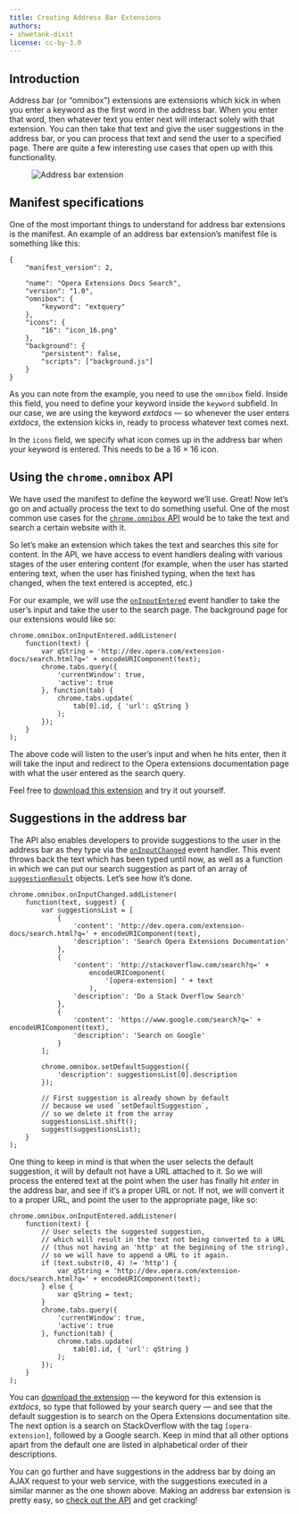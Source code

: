 ```yaml
---
title: Creating Address Bar Extensions
authors:
- shwetank-dixit
license: cc-by-3.0
---
```


## Introduction

Address bar (or “omnibox”) extensions are extensions which kick in when you enter a keyword as the first word in the address bar. When you enter that word, then whatever text you enter next will interact solely with that extension. You can then take that text and give the user suggestions in the address bar, or you can process that text and send the user to a specified page. There are quite a few interesting use cases that open up with this functionality.

<figure block="figure">
	<img elem="media" src="{{ page.url }}/omnibox.png" alt="Address bar extension">
</figure>

## Manifest specifications

One of the most important things to understand for address bar extensions is the manifest. An example of an address bar extension’s manifest file is something like this:

	{
		"manifest_version": 2,

		"name": "Opera Extensions Docs Search",
		"version": "1.0",
		"omnibox": {
			"keyword": "extquery"
		},
		"icons": {
			"16": "icon_16.png"
		},
		"background": {
			"persistent": false,
			"scripts": ["background.js"]
		}
	}

As you can note from the example, you need to use the `omnibox` field. Inside this field, you need to define your keyword inside the `keyword` subfield. In our case, we are using the keyword _extdocs_ — so whenever the user enters _extdocs_, the extension kicks in, ready to process whatever text comes next.

In the `icons` field, we specify what icon comes up in the address bar when your keyword is entered. This needs to be a 16 × 16 icon.

## Using the `chrome.omnibox` API

We have used the manifest to define the keyword we’ll use. Great! Now let’s go on and actually process the text to do something useful. One of the most common use cases for the [`chrome.omnibox` API](https://developer.chrome.com/extensions/omnibox) would be to take the text and search a certain website with it.

So let’s make an extension which takes the text and searches this site for content. In the API, we have access to event handlers dealing with various stages of the user entering content (for example, when the user has started entering text, when the user has finished typing, when the text has changed, when the text entered is accepted, etc.)

For our example, we will use the [`onInputEntered`](https://developer.chrome.com/extensions/omnibox#event-onInputEntered) event handler to take the user’s input and take the user to the search page. The background page for our extensions would like so:

	chrome.omnibox.onInputEntered.addListener(
		function(text) {
			var qString = 'http://dev.opera.com/extension-docs/search.html?q=' + encodeURIComponent(text);
			chrome.tabs.query({
				'currentWindow': true,
				'active': true
			}, function(tab) {
				chrome.tabs.update(
					tab[0].id, { 'url': qString }
				);
			});
		}
	);

The above code will listen to the user’s input and when he hits enter, then it will take the input and redirect to the Opera extensions documentation page with what the user entered as the search query.

Feel free to [download this extension](samples/Omnibox.nex) and try it out yourself.

## Suggestions in the address bar

The API also enables developers to provide suggestions to the user in the address bar as they type via the [`onInputChanged`](https://developer.chrome.com/extensions/omnibox#event-onInputChanged) event handler. This event throws back the text which has been typed until now, as well as a function in which we can put our search suggestion as part of an array of [`suggestionResult`](https://developer.chrome.com/extensions/omnibox#type-SuggestResult) objects. Let’s see how it’s done.

	chrome.omnibox.onInputChanged.addListener(
		function(text, suggest) {
			var suggestionsList = [
				{
					'content': 'http://dev.opera.com/extension-docs/search.html?q=' + encodeURIComponent(text),
					'description': 'Search Opera Extensions Documentation'
				},
				{
					'content': 'http://stackoverflow.com/search?q=' +
						encodeURIComponent(
							'[opera-extension] ' + text
						),
					'description': 'Do a Stack Overflow Search'
				},
				{
					'content': 'https://www.google.com/search?q=' + encodeURIComponent(text),
					'description': 'Search on Google'
				}
			];

			chrome.omnibox.setDefaultSuggestion({
				'description': suggestionsList[0].description
			});

			// First suggestion is already shown by default
			// because we used `setDefaultSuggestion`,
			// so we delete it from the array
			suggestionsList.shift();
			suggest(suggestionsList);
		}
	);

One thing to keep in mind is that when the user selects the default suggestion, it will by default not have a URL attached to it. So we will process the entered text at the point when the user has finally hit _enter_ in the address bar, and see if it’s a proper URL or not. If not, we will convert it to a proper URL, and point the user to the appropriate page, like so:

	chrome.omnibox.onInputEntered.addListener(
		function(text) {
			// User selects the suggested suggestion,
			// which will result in the text not being converted to a URL
			// (thus not having an 'http' at the beginning of the string),
			// so we will have to append a URL to it again.
			if (text.substr(0, 4) != 'http') {
				var qString = 'http://dev.opera.com/extension-docs/search.html?q=' + encodeURIComponent(text);
			} else {
				var qString = text;
			}
			chrome.tabs.query({
				'currentWindow': true,
				'active': true
			}, function(tab) {
				chrome.tabs.update(
					tab[0].id, { 'url': qString }
				);
			});
		}
	);

You can [download the extension](samples/Omnibox2.nex) — the keyword for this extension is _extdocs_, so type that followed by your search query — and see that the default suggestion is to search on the Opera Extensions documentation site. The next option is a search on StackOverflow with the tag `[opera-extension]`, followed by a Google search. Keep in mind that all other options apart from the default one are listed in alphabetical order of their descriptions.

You can go further and have suggestions in the address bar by doing an AJAX request to your web service, with the suggestions executed in a similar manner as the one shown above. Making an address bar extension is pretty easy, so [check out the API](https://developer.chrome.com/extensions/omnibox) and get cracking!
